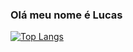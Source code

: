 ### Olá meu nome é Lucas
[![Top Langs](https://github-readme-stats.vercel.app/api/top-langs/?username=Luckas33&layout=donut)](https://github.com/anuraghazra/github-readme-stats)
